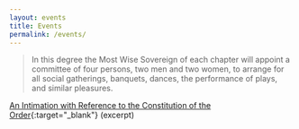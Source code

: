 ```yaml
---
layout: events
title: Events
permalink: /events/
---
```


> In this degree the Most Wise Sovereign of each chapter will appoint a committee of four persons, two men and two women, to arrange for all social gatherings, banquets, dances, the performance of plays, and similar pleasures. 

[An Intimation with Reference to the Constitution of the Order](http://lib.oto-usa.org/libri/liber0194.html){:target="_blank"} (excerpt)